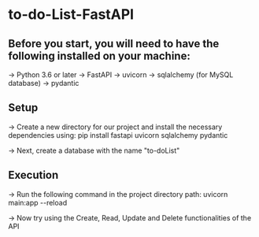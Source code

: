 # to-do-List-FastAPI

## Before you start, you will need to have the following installed on your machine:

-> Python 3.6 or later
-> FastAPI
-> uvicorn
-> sqlalchemy (for MySQL database)
-> pydantic

## Setup

-> Create a new directory for our project and install the necessary dependencies using:
   pip install fastapi uvicorn sqlalchemy pydantic

-> Next, create a database with the name "to-doList"

## Execution

-> Run the following command in the project directory path:
   uvicorn main:app --reload

-> Now try using the Create, Read, Update and Delete functionalities of the API
